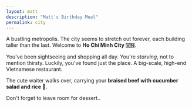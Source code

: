 ```yaml
---
layout: matt
description: "Matt's Birthday Meal"
permalink: city
---
```


<section class="course" id="third-course">
    <p>
        A bustling metropolis. The city seems to stretch out forever, each building taller than the last. Welcome to <b>Ho Chi Minh City 🇻🇳</b>.
    </p>
    <p>
        You've been sightseeing and shopping all day. You're <em>starving</em>, not to mention thirsty. Luckily, you've found just the place. A big-scale, high-end Vietnamese restaurant.
    </p>
    <p>
        The cute waiter walks over, carrying your <b>braised beef with cucumber salad and rice 🥩</b>.
    </p>
    <p>
        Don't forget to leave room for dessert..
    </p>

</section>
